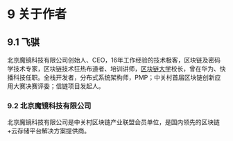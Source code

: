 # 9 关于作者

## 9.1 飞骐
北京魔镜科技有限公司创始人、CEO，16年工作经验的技术极客，区块链及密码学技术专家，区块链技术狂热布道者、培训讲师，[区块链大学](http://www.qkldx.net)校长，曾在华为、快播科技任职。全栈开发者，分布式系统架构师，PMP；中关村首届区块链创新应用大赛决赛评委；信链项目发起人。

### 9.2 北京魔镜科技有限公司
北京魔镜科技有限公司是中关村区块链产业联盟会员单位，是国内领先的区块链+云存储平台解决方案提供商。
